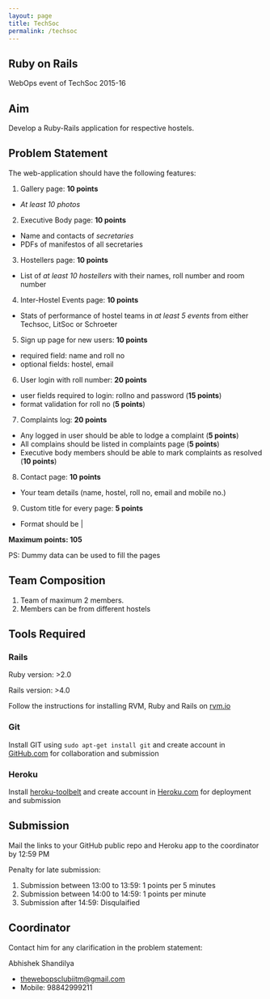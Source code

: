 ```yaml
---
layout: page
title: TechSoc
permalink: /techsoc
---
```

## Ruby on Rails

WebOps event of TechSoc 2015-16

## Aim
Develop a Ruby-Rails application for respective hostels.

## Problem Statement

The web-application should have the following features:

1. Gallery page: **10 points**
- *At least 10 photos*
2. Executive Body page: **10 points**
- Name and contacts of *secretaries*
- PDFs of manifestos of all secretaries
3. Hostellers page: **10 points**
- List of *at least 10 hostellers* with their names, roll number and room number
4. Inter-Hostel Events page: **10 points**
- Stats of performance of hostel teams in *at least 5 events* from either Techsoc, LitSoc or Schroeter
5. Sign up page for new users: **10 points**
- required field: name and roll no
- optional fields: hostel, email
6. User login with roll number: **20 points**
- user fields required to login: rollno and password (**15 points**)
- format validation for roll no (**5 points**)
7. Complaints log: **20 points**
- Any logged in user should be able to lodge a complaint (**5 points**)
- All complains should be listed in complaints page (**5 points**)
- Executive body members should be able to mark complaints as resolved (**10 points**)
8. Contact page: **10 points**
- Your team details (name, hostel, roll no, email and mobile no.)
9. Custom title for every page: **5 points**
- Format should be <page-name> | <site-name>

**Maximum points: 105**

PS: Dummy data can be used to fill the pages

## Team Composition
1. Team of maximum 2 members.
2. Members can be from different hostels

## Tools Required

### Rails
Ruby version: >2.0

Rails version: >4.0

Follow the instructions for installing RVM, Ruby and Rails on [rvm.io](http://rvm.io/)

### Git
Install GIT using `sudo apt-get install git` and create account in [GitHub.com](https://github.com) for collaboration and submission

### Heroku
Install [heroku-toolbelt](http://toolbelt.heroku.com/) and create account in [Heroku.com](https://heroku.com) for deployment and submission

## Submission
Mail the links to your GitHub public repo and Heroku app to the coordinator by 12:59 PM

Penalty for late submission:

1. Submission between 13:00 to 13:59: 1 points per 5 minutes
2. Submission between 14:00 to 14:59: 1 points per minute
3. Submission after 14:59: Disqulaified

## Coordinator
Contact him for any clarification in the problem statement:

Abhishek Shandilya

- thewebopsclubiitm@gmail.com
- Mobile: 98842999211